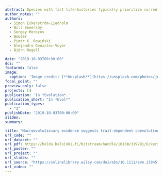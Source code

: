 ```yaml
---
abstract: Species with fast life-histories typically prioritize current over future reproductive events, compared to species with slow life-histories. These species therefore require greater energetic input into reproduction, and also likely have less time to realize their reproductive potential. Hence, behaviors that increase access to both resources and mating opportunities, at a cost of increased mortality risk, could coevolve with the pace of life-history. However, whether this prediction holds across species, remains untested under standardized conditions. Here, we test how risky behaviors, which facilitate access to resources and mating opportunities (i.e., activity, boldness, and aggression), along with metabolic rate, coevolve with the pace of life-history across 20 species of killifish that present remarkable divergences in the pace of life-history. We found a positive association between the pace of life-history and aggression, but interestingly not with other behavioral traits or metabolic rate. Aggression is linked to interference competition, and in killifishes is often employed to secure mates, while activity and boldness are more relevant for exploiting energetic resources. Our results suggest that the trade-off between current and future reproduction plays a more prominent role in shaping mating behavior, while behaviors related to energy acquisition may be influenced by ecological factors.
author_notes: ""
authors:
  - Simon Eckerström-Liedholm
  - Will Sowersby
  - Sergey Morozov
  - Wouter
  - Piotr K. Rowiński
  - Alejandro Gonzalez-Voyer
  - Björn Rogell

date: "2019-10-03T00:00:00"
doi: ""
featured: false
image:
  caption: 'Image credit: [**Unsplash**](https://unsplash.com/photos/jdD8gXaTZsc)'
focal_point: ""
preview_only: false
projects: []
publication: 'In *Evolution*.'
publication_short: "In *Evol*"
publication_types:
  - "2"
publishDate: "2019-10-03T00:00:00"
slides: 
summary: 

title: "Macroevolutionary evidence suggests trait-dependent coevolution between behavior and life-history"
url_code: ""
url_dataset: ""
url_pdf: https://helda.helsinki.fi/bitstream/handle/10138/319791/Eckerstr_m_Liedholm_et_al_2019_Evolution.pdf?sequence=1
url_poster: ""
url_project: ""
url_slides: ""
url_source: "https://onlinelibrary.wiley.com/doi/abs/10.1111/evo.13845"
url_video: ""
---
```

